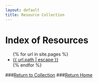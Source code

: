 ```yaml
---
layout: default
title: Resource Collection
---
```


<body>
  <h1>Index of Resources</h1>
  <ul>
    {% for url in site.pages %}
    <li><a href="{{ site.baseurl | escape }}{{ url.path | escape }}">{{ url.path | escape }}</a> </li>
    {% endfor %}
  </ul>
</body>

###[Return to Collection](https://bafflerbach.github.io/DSM-CORE/resource-collection)
###[Return Home](https://bafflerbach.github.io/DSM-CORE)
